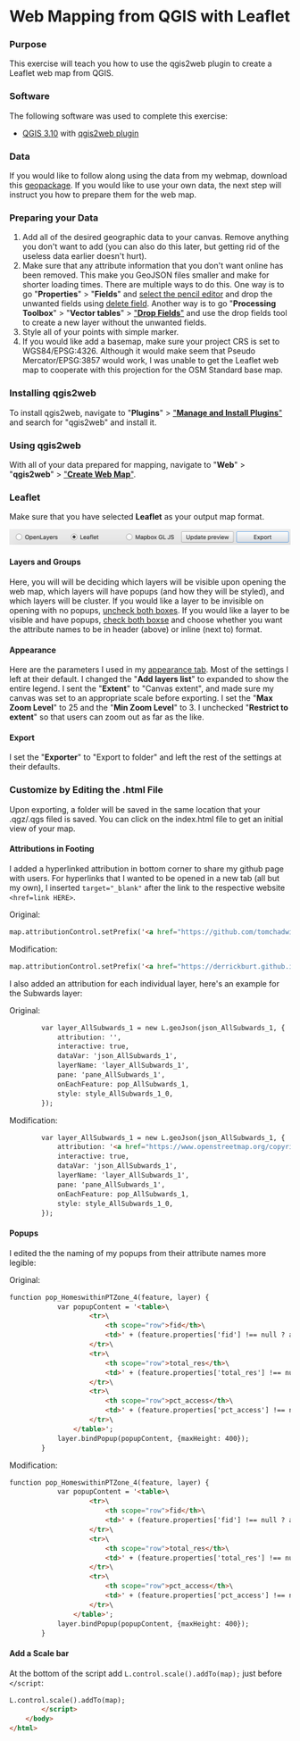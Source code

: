 # Web Mapping from QGIS with Leaflet

### Purpose 

This exercise will teach you how to use the qgis2web plugin to create a Leaflet web map from QGIS.

### Software

The following software was used to complete this exercise:

* [QGIS 3.10](https://qgis.org/en/site/forusers/download.html) with [qgis2web plugin](https://github.com/tomchadwin/qgis2web/blob/master/README.md)

### Data

If you would like to follow along using the data from my webmap, download this [geopackage](dsGPKG.gpkg). If you would like to use your own data, the next step will instruct you how to prepare them for the web map.

### Preparing your Data

1) Add all of the desired geographic data to your canvas. Remove anything you don't want to add (you can also do this later, but getting rid of the useless data earlier doesn't hurt).
2) Make sure that any attribute information that you don't want online has been removed. This make you GeoJSON files smaller and make for shorter loading times. There are multiple ways to do this. One way is to go "**Properties**" > "**Fields**" and [select the pencil editor](photos/propertiesFields/png) and drop the unwanted fields using [delete field](photos/deleteField.png). Another way is to go "**Processing Toolbox**" > "**Vector tables**" > ["**Drop Fields**"](photos/dropFields.png) and use the drop fields tool to create a new layer without the unwanted fields.
3) Style all of your points with simple marker.
4) If you would like add a basemap, make sure your project CRS is set to WGS84/EPSG:4326. Although it would make seem that Pseudo Mercator/EPSG:3857 would work, I was unable to get the Leaflet web map to cooperate with this projection for the OSM Standard base map.

### Installing qgis2web

To install qgis2web, navigate to "**Plugins**" > ["**Manage and Install Plugins**"](photos/plugins.png) and search for "qgis2web" and install it.

### Using qgis2web

With all of your data prepared for mapping, navigate to "**Web**" > "**qgis2web**" > ["**Create Web Map**"](photos/plugins.png).

### Leaflet

Make sure that you have selected **Leaflet** as your output map format.

![Leaflet](photos/Leaflet.png)

#### Layers and Groups

Here, you will will be deciding which layers will be visible upon opening the web map, which layers will have popups (and how they will be styled), and which layers will be cluster. If you would like a layer to be invisible on opening with no popups, [uncheck both boxes](photos/noVisnoPop.png). If you would like a layer to be visible and have popups, [check both boxse](photos/VisPop.png) and choose whether you want the attribute names to be in header (above) or inline (next to) format.

#### Appearance 

Here are the parameters I used in my [appearance tab](photos/Appearance.png). Most of the settings I left at their default. I changed the "**Add layers list**" to expanded to show the entire legend. I sent the "**Extent**" to "Canvas extent", and made sure my canvas was set to an appropriate scale before exporting. I set the "**Max Zoom Level**" to 25 and the "**Min Zoom Level**" to 3. I unchecked "**Restrict to extent**" so that users can zoom out as far as the like.

#### Export 

I set the "**Exporter**" to "Export to folder" and left the rest of the settings at their defaults.

### Customize by Editing the .html File

Upon exporting, a folder will be saved in the same location that your .qgz/.qgs filed is saved. You can click on the index.html file to get an initial view of your map. 

#### Attributions in Footing

I added a hyperlinked attribution in bottom corner to share my github page with users. For hyperlinks that I wanted to be opened in a new tab (all but my own), I inserted ```target="_blank"``` after the link to the respective website ```<href=link HERE>```.

Original:
```html
map.attributionControl.setPrefix('<a href="https://github.com/tomchadwin/qgis2web" target="_blank">qgis2web</a> &middot; <a href="https://leafletjs.com" title="A JS library for interactive maps">Leaflet</a> &middot; <a href="https://qgis.org">QGIS</a>');
```

Modification:
```html
map.attributionControl.setPrefix('<a href="https://derrickburt.github.io" >derrickburt</a> &middot; <a href="https://github.com/tomchadwin/qgis2web" target="_blank">qgis2web</a> &middot; <a href="https://leafletjs.com" title="A JS library for interactive maps">Leaflet</a> &middot; <a href="https://qgis.org" target="_blank">>QGIS</a>')
```
I also added an attribution for each individual layer, here's an example for the Subwards layer: 

Original:
```html
        var layer_AllSubwards_1 = new L.geoJson(json_AllSubwards_1, {
            attribution: '',
            interactive: true,
            dataVar: 'json_AllSubwards_1',
            layerName: 'layer_AllSubwards_1',
            pane: 'pane_AllSubwards_1',
            onEachFeature: pop_AllSubwards_1,
            style: style_AllSubwards_1_0,
        });
```

Modification:
```html
        var layer_AllSubwards_1 = new L.geoJson(json_AllSubwards_1, {
            attribution: '<a href="https://www.openstreetmap.org/copyright">© OpenStreetMap contributors, CC-BY-SA</a>',
            interactive: true,
            dataVar: 'json_AllSubwards_1',
            layerName: 'layer_AllSubwards_1',
            pane: 'pane_AllSubwards_1',
            onEachFeature: pop_AllSubwards_1,
            style: style_AllSubwards_1_0,
        });
```

#### Popups 

I edited the the naming of my popups from their attribute names more legible:

Original:
```html
function pop_HomeswithinPTZone_4(feature, layer) {
            var popupContent = '<table>\
                    <tr>\
                        <th scope="row">fid</th>\
                        <td>' + (feature.properties['fid'] !== null ? autolinker.link(feature.properties['fid'].toLocaleString()) : '') + '</td>\
                    </tr>\
                    <tr>\
                        <th scope="row">total_res</th>\
                        <td>' + (feature.properties['total_res'] !== null ? autolinker.link(feature.properties['total_res'].toLocaleString()) : '') + '</td>\
                    </tr>\
                    <tr>\
                        <th scope="row">pct_access</th>\
                        <td>' + (feature.properties['pct_access'] !== null ? autolinker.link(feature.properties['pct_access'].toLocaleString()) : '') + '</td>\
                    </tr>\
                </table>';
            layer.bindPopup(popupContent, {maxHeight: 400});
        }
```

Modification:
```html
function pop_HomeswithinPTZone_4(feature, layer) {
            var popupContent = '<table>\
                    <tr>\
                        <th scope="row">fid</th>\
                        <td>' + (feature.properties['fid'] !== null ? autolinker.link(feature.properties['ID'].toLocaleString()) : '') + '</td>\
                    </tr>\
                    <tr>\
                        <th scope="row">total_res</th>\
                        <td>' + (feature.properties['total_res'] !== null ? autolinker.link(feature.properties['Total Residences'].toLocaleString()) : '') + '</td>\
                    </tr>\
                    <tr>\
                        <th scope="row">pct_access</th>\
                        <td>' + (feature.properties['pct_access'] !== null ? autolinker.link(feature.properties['Pct Residences in Zone'].toLocaleString()) : '') + '</td>\
                    </tr>\
                </table>';
            layer.bindPopup(popupContent, {maxHeight: 400});
        }
```

#### Add a Scale bar

At the bottom of the script add ```L.control.scale().addTo(map);``` just before ```</script```:

```html
L.control.scale().addTo(map);
        </script>
    </body>
</html>
```

